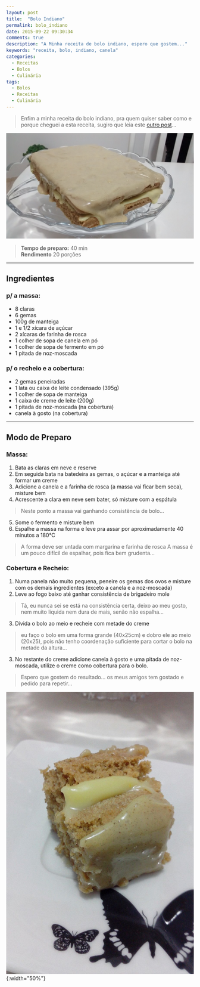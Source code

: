```yaml
---
layout: post
title:  "Bolo Indiano"
permalink: bolo_indiano
date: 2015-09-22 09:30:34
comments: true
description: "A Minha receita de bolo indiano, espero que gostem..."
keywords: "receita, bolo, indiano, canela"
categories:
  - Receitas
  - Bolos
  - Culinária
tags:
  - Bolos
  - Receitas
  - Culinária
---
```


> Enfim a minha receita do bolo indiano, pra quem quiser saber como e porque cheguei a esta receita, sugiro que leia este [outro post](/cake_bake-off_brazil/)...

![Bolo Indiano](/assets/posts/indiano1.jpg)

> **Tempo de preparo:** 40 min<br />
> **Rendimento** 20 porções

***

## Ingredientes

### p/ a massa:

* 8 claras
* 6 gemas
* 100g de manteiga
* 1 e 1/2 xícara de açúcar
* 2 xícaras de farinha de rosca
* 1 colher de sopa de canela em pó
* 1 colher de sopa de fermento em pó
* 1 pitada de noz-moscada

### p/ o recheio e a cobertura:
* 2 gemas peneiradas
* 1 lata ou caixa de leite condensado (395g)
* 1 colher de sopa de manteiga
* 1 caixa de creme de leite (200g)
* 1 pitada de noz-moscada (na cobertura)
* canela à gosto (na cobertura)

* * *

## Modo de Preparo

### Massa:

1. Bata as claras em neve e reserve
2. Em seguida bata na batedeira as gemas, o açúcar e a manteiga até formar um creme
3. Adicione a canela e a farinha de rosca (a massa vai ficar bem seca), misture bem
4. Acrescente a clara em neve sem bater, só misture com a espátula
> Neste ponto a massa vai ganhando consistência de bolo...
5. Some o fermento e misture bem
6. Espalhe a massa na forma e leve pra assar por aproximadamente 40 minutos a 180°C
> A forma deve ser untada com margarina e farinha de rosca
> A massa é um pouco difícil de espalhar, pois fica bem grudenta...

### Cobertura e Recheio:

1. Numa panela não muito pequena, peneire os gemas dos ovos e misture com os demais ingredientes (exceto a canela e a noz-moscada)
2. Leve ao fogo baixo até ganhar consistência de brigadeiro mole
> Tá, eu nunca sei se está na consistência certa, deixo ao meu gosto, nem muito liquida nem dura de mais, senão não espalha...
3. Divida o bolo ao meio e recheie com metade do creme
> eu faço o bolo em uma forma grande (40x25cm) e dobro ele ao meio (20x25), pois não tenho coordenação suficiente para cortar o bolo na metade da altura...
3. No restante do creme adicione canela à gosto e uma pitada de noz-moscada, utilize o creme como cobertura para o bolo.

> Espero que gostem do resultado...
> os meus amigos tem gostado e pedido para repetir...

![Bolo Indiano 2](/assets/posts/indiano2.jpg){:width="50%"}